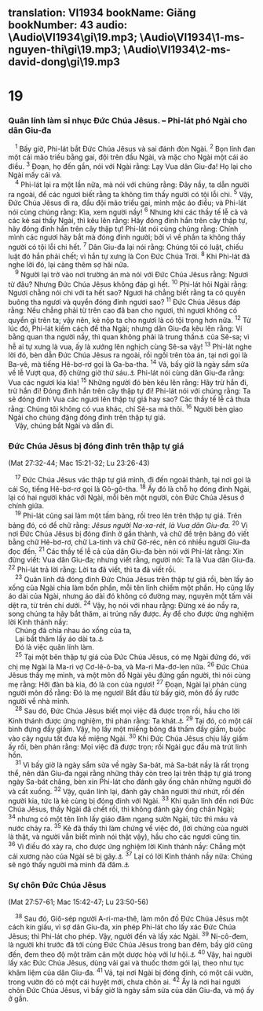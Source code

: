 translation: VI1934
bookName: Giăng 
bookNumber: 43
audio: \Audio\VI1934\gi\19.mp3; \Audio\VI1934\1-ms-nguyen-thi\gi\19.mp3; \Audio\VI1934\2-ms-david-dong\gi\19.mp3
-------

<div class="title"><h1>19</h1><h3>Quân lính làm sỉ nhục Đức Chúa Jêsus. – Phi-lát phó Ngài cho dân Giu-đa</h3></div>
<span class="verse gi_19_1"> <sup>1</sup> Bấy giờ, Phi-lát bắt Đức Chúa Jêsus và sai đánh đòn Ngài. </span>
<span class="verse gi_19_2"><sup>2</sup> Bọn lính đan một cái mão triều bằng gai, đội trên đầu Ngài, và mặc cho Ngài một cái áo điều. </span>
<span class="verse gi_19_3"><sup>3</sup> Đoạn, họ đến gần, nói với Ngài rằng: Lạy Vua dân Giu-đa! Họ lại cho Ngài mấy cái vả. <br/></span>
<span class="verse gi_19_4"> <sup>4</sup> Phi-lát lại ra một lần nữa, mà nói với chúng rằng: Đây nầy, ta dẫn người ra ngoài, để các ngươi biết rằng ta không tìm thấy người có tội lỗi chi. </span>
<span class="verse gi_19_5"><sup>5</sup> Vậy, Đức Chúa Jêsus đi ra, đầu đội mão triều gai, mình mặc áo điều; và Phi-lát nói cùng chúng rằng: Kìa, xem người nầy! </span>
<span class="verse gi_19_6"><sup>6</sup> Nhưng khi các thầy tế lễ cả và các kẻ sai thấy Ngài, thì kêu lên rằng: Hãy đóng đinh hắn trên cây thập tự, hãy đóng đinh hắn trên cây thập tự! Phi-lát nói cùng chúng rằng: Chính mình các ngươi hãy bắt mà đóng đinh người; bởi vì về phần ta không thấy người có tội lỗi chi hết. </span>
<span class="verse gi_19_7"><sup>7</sup> Dân Giu-đa lại nói rằng: Chúng tôi có luật, chiếu luật đó hắn phải chết; vì hắn tự xưng là Con Đức Chúa Trời. </span>
<span class="verse gi_19_8"><sup>8</sup> Khi Phi-lát đã nghe lời đó, lại càng thêm sợ hãi nữa. <br/></span>
<span class="verse gi_19_9"> <sup>9</sup> Người lại trở vào nơi trường án mà nói với Đức Chúa Jêsus rằng: Ngươi từ đâu? Nhưng Đức Chúa Jêsus không đáp gì hết. </span>
<span class="verse gi_19_10"><sup>10</sup> Phi-lát hỏi Ngài rằng: Ngươi chẳng nói chi với ta hết sao? Ngươi há chẳng biết rằng ta có quyền buông tha ngươi và quyền đóng đinh ngươi sao? </span>
<span class="verse gi_19_11"><sup>11</sup> Đức Chúa Jêsus đáp rằng: Nếu chẳng phải từ trên cao đã ban cho ngươi, thì ngươi không có quyền gì trên ta; vậy nên, kẻ nộp ta cho ngươi là có tội trọng hơn nữa. </span>
<span class="verse gi_19_12"><sup>12</sup> Từ lúc đó, Phi-lát kiếm cách để tha Ngài; nhưng dân Giu-đa kêu lên rằng: Ví bằng quan tha người nầy, thì quan không phải là trung thần<a data-toggle="tooltip" data-placement="bottom" title="Nt: bạn">⚓</a> của Sê-sa; vì hễ ai tự xưng là vua, ấy là xướng lên nghịch cùng Sê-sa vậy! </span>
<span class="verse gi_19_13"><sup>13</sup> Phi-lát nghe lời đó, bèn dẫn Đức Chúa Jêsus ra ngoài, rồi ngồi trên tòa án, tại nơi gọi là Ba-vê, mà tiếng Hê-bơ-rơ gọi là Ga-ba-tha. </span>
<span class="verse gi_19_14"><sup>14</sup> Vả, bấy giờ là ngày sắm sửa về lễ Vượt qua, độ chừng giờ thứ sáu.<a data-toggle="tooltip" data-placement="bottom" title="Độ chừng giữa trưa">⚓</a> Phi-lát nói cùng dân Giu-đa rằng: Vua các ngươi kia kìa! </span>
<span class="verse gi_19_15"><sup>15</sup> Những người đó bèn kêu lên rằng: Hãy trừ hắn đi, trừ hắn đi! Đóng đinh hắn trên cây thập tự đi! Phi-lát nói với chúng rằng: Ta sẽ đóng đinh Vua các ngươi lên thập tự giá hay sao? Các thầy tế lễ cả thưa rằng: Chúng tôi không có vua khác, chỉ Sê-sa mà thôi. </span>
<span class="verse gi_19_16"><sup>16</sup> Người bèn giao Ngài cho chúng đặng đóng đinh trên thập tự giá. <br/> Vậy, chúng bắt Ngài và dẫn đi. <br/></span>
<div class="title"><h3>Đức Chúa Jêsus bị đóng đinh trên thập tự giá</h3><p>(Mat 27:32-44; Mac 15:21-32; Lu 23:26-43)</p></div>
<span class="verse gi_19_17"> <sup>17</sup> Đức Chúa Jêsus vác thập tự giá mình, đi đến ngoài thành, tại nơi gọi là cái Sọ, tiếng Hê-bơ-rơ gọi là Gô-gô-tha. </span>
<span class="verse gi_19_18"><sup>18</sup> Ấy đó là chỗ họ đóng đinh Ngài, lại có hai người khác với Ngài, mỗi bên một người, còn Đức Chúa Jêsus ở chính giữa. <br/></span>
<span class="verse gi_19_19"> <sup>19</sup> Phi-lát cũng sai làm một tấm bảng, rồi treo lên trên thập tự giá. Trên bảng đó, có đề chữ rằng: <i>Jêsus người Na-xa-rét, là Vua dân Giu-đa.</i></span>
<span class="verse gi_19_20"><sup>20</sup> Vì nơi Đức Chúa Jêsus bị đóng đinh ở gần thành, và chữ đề trên bảng đó viết bằng chữ Hê-bơ-rơ, chữ La-tinh và chữ Gờ-réc, nên có nhiều người Giu-đa đọc đến. </span>
<span class="verse gi_19_21"><sup>21</sup> Các thầy tế lễ cả của dân Giu-đa bèn nói với Phi-lát rằng: Xin đừng viết: Vua dân Giu-đa; nhưng viết rằng, người nói: Ta là Vua dân Giu-đa. </span>
<span class="verse gi_19_22"><sup>22</sup> Phi-lát trả lời rằng: Lời ta đã viết, thì ta đã viết rồi. <br/></span>
<span class="verse gi_19_23"> <sup>23</sup> Quân lính đã đóng đinh Đức Chúa Jêsus trên thập tự giá rồi, bèn lấy áo xống của Ngài chia làm bốn phần, mỗi tên lính chiếm một phần. Họ cũng lấy áo dài của Ngài, nhưng áo dài đó không có đường may, nguyên một tấm vải dệt ra, từ trên chí dưới. </span>
<span class="verse gi_19_24"><sup>24</sup> Vậy, họ nói với nhau rằng: Đừng xé áo nầy ra, song chúng ta hãy bắt thăm, ai trúng nấy được. Ấy để cho được ứng nghiệm lời Kinh thánh nầy: <br/> Chúng đã chia nhau áo xống của ta, <br/> Lại bắt thăm lấy áo dài ta.<a data-toggle="tooltip" data-placement="bottom" title="Thi 22:18">⚓</a><br/> Đó là việc quân lính làm. <br/></span>
<span class="verse gi_19_25"> <sup>25</sup> Tại một bên thập tự giá của Đức Chúa Jêsus, có mẹ Ngài đứng đó, với chị mẹ Ngài là Ma-ri vợ Cơ-lê-ô-ba, và Ma-ri Ma-đơ-len nữa. </span>
<span class="verse gi_19_26"><sup>26</sup> Đức Chúa Jêsus thấy mẹ mình, và một môn đồ Ngài yêu đứng gần người, thì nói cùng mẹ rằng: Hỡi đàn bà kia, đó là con của ngươi! </span>
<span class="verse gi_19_27"><sup>27</sup> Đoạn, Ngài lại phán cùng người môn đồ rằng: Đó là mẹ ngươi! Bắt đầu từ bấy giờ, môn đồ ấy rước người về nhà mình. <br/></span>
<span class="verse gi_19_28"> <sup>28</sup> Sau đó, Đức Chúa Jêsus biết mọi việc đã được trọn rồi, hầu cho lời Kinh thánh được ứng nghiệm, thì phán rằng: Ta khát.<a data-toggle="tooltip" data-placement="bottom" title="Thi 69:21; 22:15">⚓</a></span>
<span class="verse gi_19_29"><sup>29</sup> Tại đó, có một cái bình đựng đầy giấm. Vậy, họ lấy một miếng bông đá thấm đầy giấm, buộc vào cây ngưu tất đưa kề miệng Ngài. </span>
<span class="verse gi_19_30"><sup>30</sup> Khi Đức Chúa Jêsus chịu lấy giấm ấy rồi, bèn phán rằng: Mọi việc đã được trọn; rồi Ngài gục đầu mà trút linh hồn. <br/></span>
<span class="verse gi_19_31"> <sup>31</sup> Vì bấy giờ là ngày sắm sửa về ngày Sa-bát, mà Sa-bát nầy là rất trọng thể, nên dân Giu-đa ngại rằng những thây còn treo lại trên thập tự giá trong ngày Sa-bát chăng, bèn xin Phi-lát cho đánh gãy ống chân những người đó và cất xuống. </span>
<span class="verse gi_19_32"><sup>32</sup> Vậy, quân lính lại, đánh gãy chân người thứ nhứt, rồi đến người kia, tức là kẻ cùng bị đóng đinh với Ngài. </span>
<span class="verse gi_19_33"><sup>33</sup> Khi quân lính đến nơi Đức Chúa Jêsus, thấy Ngài đã chết rồi, thì không đánh gãy ống chân Ngài; </span>
<span class="verse gi_19_34"><sup>34</sup> nhưng có một tên lính lấy giáo đâm ngang sườn Ngài, tức thì máu và nước chảy ra. </span>
<span class="verse gi_19_35"><sup>35</sup> Kẻ đã thấy thì làm chứng về việc đó, (lời chứng của người là thật, và người vẫn biết mình nói thật vậy), hầu cho các ngươi cũng tin. </span>
<span class="verse gi_19_36"><sup>36</sup> Vì điều đó xảy ra, cho được ứng nghiệm lời Kinh thánh nầy: Chẳng một cái xương nào của Ngài sẽ bị gãy.<a data-toggle="tooltip" data-placement="bottom" title="Xu 12:46; Dan 9:12; Thi 34:20">⚓</a></span>
<span class="verse gi_19_37"><sup>37</sup> Lại có lời Kinh thánh nầy nữa: Chúng sẽ ngó thấy người mà mình đã đâm.<a data-toggle="tooltip" data-placement="bottom" title="Xa 12:10; Kh 1:7">⚓</a><br/></span>
<div class="title"><h3>Sự chôn Đức Chúa Jêsus</h3><p>(Mat 27:57-61; Mac 15:42-47; Lu 23:50-56)</p></div>
<span class="verse gi_19_38"> <sup>38</sup> Sau đó, Giô-sép người A-ri-ma-thê, làm môn đồ Đức Chúa Jêsus một cách kín giấu, vì sợ dân Giu-đa, xin phép Phi-lát cho lấy xác Đức Chúa Jêsus; thì Phi-lát cho phép. Vậy, người đến và lấy xác Ngài. </span>
<span class="verse gi_19_39"><sup>39</sup> Ni-cô-đem, là người khi trước đã tới cùng Đức Chúa Jêsus trong ban đêm, bấy giờ cũng đến, đem theo độ một trăm cân một dược hòa với lư hội.<a data-toggle="tooltip" data-placement="bottom" title="Gi 3:1-2">⚓</a></span>
<span class="verse gi_19_40"><sup>40</sup> Vậy, hai người lấy xác Đức Chúa Jêsus, dùng vải gai và thuốc thơm gói lại, theo như tục khâm liệm của dân Giu-đa. </span>
<span class="verse gi_19_41"><sup>41</sup> Vả, tại nơi Ngài bị đóng đinh, có một cái vườn, trong vườn đó có một cái huyệt mới, chưa chôn ai. </span>
<span class="verse gi_19_42"><sup>42</sup> Ấy là nơi hai người chôn Đức Chúa Jêsus, vì bấy giờ là ngày sắm sửa của dân Giu-đa, và mộ ấy ở gần. <br/></span>
